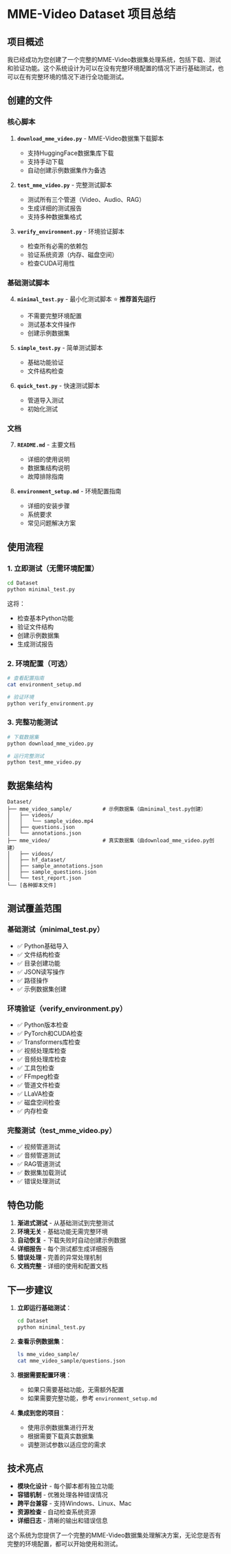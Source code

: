 # MME-Video Dataset 项目总结

## 项目概述

我已经成功为您创建了一个完整的MME-Video数据集处理系统，包括下载、测试和验证功能。这个系统设计为可以在没有完整环境配置的情况下进行基础测试，也可以在有完整环境的情况下进行全功能测试。

## 创建的文件

### 核心脚本
1. **`download_mme_video.py`** - MME-Video数据集下载脚本
   - 支持HuggingFace数据集库下载
   - 支持手动下载
   - 自动创建示例数据集作为备选

2. **`test_mme_video.py`** - 完整测试脚本
   - 测试所有三个管道（Video、Audio、RAG）
   - 生成详细的测试报告
   - 支持多种数据集格式

3. **`verify_environment.py`** - 环境验证脚本
   - 检查所有必需的依赖包
   - 验证系统资源（内存、磁盘空间）
   - 检查CUDA可用性

### 基础测试脚本
4. **`minimal_test.py`** - 最小化测试脚本 ⭐ **推荐首先运行**
   - 不需要完整环境配置
   - 测试基本文件操作
   - 创建示例数据集

5. **`simple_test.py`** - 简单测试脚本
   - 基础功能验证
   - 文件结构检查

6. **`quick_test.py`** - 快速测试脚本
   - 管道导入测试
   - 初始化测试

### 文档
7. **`README.md`** - 主要文档
   - 详细的使用说明
   - 数据集结构说明
   - 故障排除指南

8. **`environment_setup.md`** - 环境配置指南
   - 详细的安装步骤
   - 系统要求
   - 常见问题解决方案

## 使用流程

### 1. 立即测试（无需环境配置）
```bash
cd Dataset
python minimal_test.py
```
这将：
- 检查基本Python功能
- 验证文件结构
- 创建示例数据集
- 生成测试报告

### 2. 环境配置（可选）
```bash
# 查看配置指南
cat environment_setup.md

# 验证环境
python verify_environment.py
```

### 3. 完整功能测试
```bash
# 下载数据集
python download_mme_video.py

# 运行完整测试
python test_mme_video.py
```

## 数据集结构

```
Dataset/
├── mme_video_sample/          # 示例数据集（由minimal_test.py创建）
│   ├── videos/
│   │   └── sample_video.mp4
│   ├── questions.json
│   └── annotations.json
├── mme_video/                 # 真实数据集（由download_mme_video.py创建）
│   ├── videos/
│   ├── hf_dataset/
│   ├── sample_annotations.json
│   ├── sample_questions.json
│   └── test_report.json
└── [各种脚本文件]
```

## 测试覆盖范围

### 基础测试（minimal_test.py）
- ✅ Python基础导入
- ✅ 文件结构检查
- ✅ 目录创建功能
- ✅ JSON读写操作
- ✅ 路径操作
- ✅ 示例数据集创建

### 环境验证（verify_environment.py）
- ✅ Python版本检查
- ✅ PyTorch和CUDA检查
- ✅ Transformers库检查
- ✅ 视频处理库检查
- ✅ 音频处理库检查
- ✅ 工具包检查
- ✅ FFmpeg检查
- ✅ 管道文件检查
- ✅ LLaVA检查
- ✅ 磁盘空间检查
- ✅ 内存检查

### 完整测试（test_mme_video.py）
- ✅ 视频管道测试
- ✅ 音频管道测试
- ✅ RAG管道测试
- ✅ 数据集加载测试
- ✅ 错误处理测试

## 特色功能

1. **渐进式测试** - 从基础测试到完整测试
2. **环境无关** - 基础功能无需完整环境
3. **自动恢复** - 下载失败时自动创建示例数据
4. **详细报告** - 每个测试都生成详细报告
5. **错误处理** - 完善的异常处理机制
6. **文档完整** - 详细的使用和配置文档

## 下一步建议

1. **立即运行基础测试**：
   ```bash
   cd Dataset
   python minimal_test.py
   ```

2. **查看示例数据集**：
   ```bash
   ls mme_video_sample/
   cat mme_video_sample/questions.json
   ```

3. **根据需要配置环境**：
   - 如果只需要基础功能，无需额外配置
   - 如果需要完整功能，参考 `environment_setup.md`

4. **集成到您的项目**：
   - 使用示例数据集进行开发
   - 根据需要下载真实数据集
   - 调整测试参数以适应您的需求

## 技术亮点

- **模块化设计** - 每个脚本都有独立功能
- **容错机制** - 优雅处理各种错误情况
- **跨平台兼容** - 支持Windows、Linux、Mac
- **资源检查** - 自动检查系统资源
- **详细日志** - 清晰的输出和错误信息

这个系统为您提供了一个完整的MME-Video数据集处理解决方案，无论您是否有完整的环境配置，都可以开始使用和测试。 